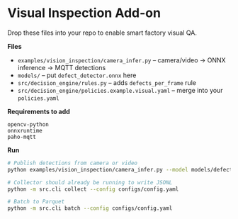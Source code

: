 # Visual Inspection Add-on

Drop these files into your repo to enable smart factory visual QA.

**Files**
- `examples/vision_inspection/camera_infer.py` – camera/video → ONNX inference → MQTT detections
- `models/` – put `defect_detector.onnx` here
- `src/decision_engine/rules.py` – adds `defects_per_frame` rule
- `src/decision_engine/policies.example.visual.yaml` – merge into your `policies.yaml`

**Requirements to add**
```
opencv-python
onnxruntime
paho-mqtt
```

**Run**
```bash
# Publish detections from camera or video
python examples/vision_inspection/camera_infer.py --model models/defect_detector.onnx --camera 0

# Collector should already be running to write JSONL
python -m src.cli collect --config configs/config.yaml

# Batch to Parquet
python -m src.cli batch --config configs/config.yaml
```
